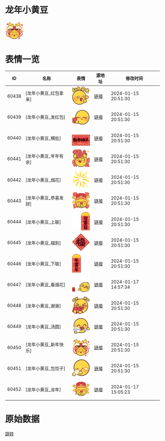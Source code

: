 # 龙年小黄豆

<img src="./cover.png" height="60" alt="cover" />

# 表情一览

|ID|名称|表情|源地址|修改时间|
|----|----|----|----|----|
|60438|[龙年小黄豆_红包拿来]|<img src="./pic/060438_%5B龙年小黄豆_红包拿来%5D.png" height="60" alt="红包拿来"/>|[链接](https://i0.hdslb.com/bfs/garb/e00fce5762982c0d29f386bff992d973159da3c8.png)|2024-01-15 20:51:30|
|60439|[龙年小黄豆_发红包]|<img src="./pic/060439_%5B龙年小黄豆_发红包%5D.png" height="60" alt="发红包"/>|[链接](https://i0.hdslb.com/bfs/garb/f5df6b49e137cbc8fda5e9f0910082596096db6a.png)|2024-01-15 20:51:30|
|60440|[龙年小黄豆_横批]|<img src="./pic/060440_%5B龙年小黄豆_横批%5D.png" height="60" alt="横批"/>|[链接](https://i0.hdslb.com/bfs/garb/efd8ddbcbf7ddca7569ea4198c3e5ea5a73b8c12.png)|2024-01-15 20:51:30|
|60441|[龙年小黄豆_年年有余]|<img src="./pic/060441_%5B龙年小黄豆_年年有余%5D.png" height="60" alt="年年有余"/>|[链接](https://i0.hdslb.com/bfs/garb/76a71b1e67df9a77361b52285fdba8194ea99eb3.png)|2024-01-15 20:51:30|
|60442|[龙年小黄豆_烟花]|<img src="./pic/060442_%5B龙年小黄豆_烟花%5D.png" height="60" alt="烟花"/>|[链接](https://i0.hdslb.com/bfs/garb/9d0ce15f8e4057bc073c1026ab7690ab18ca1c70.png)|2024-01-15 20:51:30|
|60443|[龙年小黄豆_恭喜发财]|<img src="./pic/060443_%5B龙年小黄豆_恭喜发财%5D.png" height="60" alt="恭喜发财"/>|[链接](https://i0.hdslb.com/bfs/garb/fa684e3b7ef2b14189621652846b70998ecc90fe.png)|2024-01-15 20:51:30|
|60444|[龙年小黄豆_上联]|<img src="./pic/060444_%5B龙年小黄豆_上联%5D.png" height="60" alt="上联"/>|[链接](https://i0.hdslb.com/bfs/garb/f62e4d3e3f46898cf952e6723281e855faad5e61.png)|2024-01-15 20:51:30|
|60445|[龙年小黄豆_福到]|<img src="./pic/060445_%5B龙年小黄豆_福到%5D.png" height="60" alt="福到"/>|[链接](https://i0.hdslb.com/bfs/garb/1b36c5da1ea089ddfbe69dfd4941dabc92d5d9a7.png)|2024-01-15 20:51:30|
|60446|[龙年小黄豆_下联]|<img src="./pic/060446_%5B龙年小黄豆_下联%5D.png" height="60" alt="下联"/>|[链接](https://i0.hdslb.com/bfs/garb/d8f9ee6ea4b592fc62e1cb6c61f8d3d70139c484.png)|2024-01-15 20:51:30|
|60447|[龙年小黄豆_看烟花]|<img src="./pic/060447_%5B龙年小黄豆_看烟花%5D.png" height="60" alt="看烟花"/>|[链接](https://i0.hdslb.com/bfs/garb/item/d2f3c5a27930ed092fb44ed211227eea991dc8fc.png)|2024-01-17 14:57:34|
|60448|[龙年小黄豆_谢谢]|<img src="./pic/060448_%5B龙年小黄豆_谢谢%5D.png" height="60" alt="谢谢"/>|[链接](https://i0.hdslb.com/bfs/garb/4b731d4bf152fa31ae5bbf94841afa64734fccbc.png)|2024-01-15 20:51:30|
|60449|[龙年小黄豆_汤圆]|<img src="./pic/060449_%5B龙年小黄豆_汤圆%5D.png" height="60" alt="汤圆"/>|[链接](https://i0.hdslb.com/bfs/garb/debd29c8c9881f319a97b45a2a3ec7ef059036b1.png)|2024-01-15 20:51:30|
|60450|[龙年小黄豆_新年快乐]|<img src="./pic/060450_%5B龙年小黄豆_新年快乐%5D.png" height="60" alt="新年快乐"/>|[链接](https://i0.hdslb.com/bfs/garb/fa6cd76d08b785a58d5ee4b5c33d497ce915ad53.png)|2024-01-15 20:51:30|
|60451|[龙年小黄豆_包饺子]|<img src="./pic/060451_%5B龙年小黄豆_包饺子%5D.png" height="60" alt="包饺子"/>|[链接](https://i0.hdslb.com/bfs/garb/6c593070ce72cde09f9af922727f6ed3f16c9214.png)|2024-01-15 20:51:30|
|60452|[龙年小黄豆_龙年]|<img src="./pic/060452_%5B龙年小黄豆_龙年%5D.png" height="60" alt="龙年"/>|[链接](https://i0.hdslb.com/bfs/garb/item/f6f3de59f2f119af008606fd9ad7b0f026a60103.png)|2024-01-17 15:05:23|

# 原始数据

[跳转](./raw.json)

